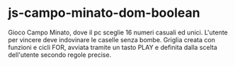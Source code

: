 # js-campo-minato-dom-boolean

Gioco Campo Minato, dove il pc sceglie 16 numeri casuali ed unici. L'utente per vincere deve indovinare le caselle senza bombe. Griglia creata con funzioni e cicli FOR, avviata tramite un tasto PLAY e definita dalla scelta dell'utente secondo regole precise.
